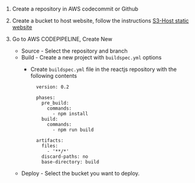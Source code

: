 1. Create a repository in AWS codecommit or Github

2. Create a bucket to host website, follow the instructions [S3-Host static website](../S3-Host%20static%20website/host_static_website_using_s3.md)

3. Go to AWS CODEPIPELINE, Create New

	* Source - Select the repository and branch
	* Build  - Create a new project with `buildspec.yml` options
		* Create `buildspec.yml` file in the reactjs repository with the following contents

				version: 0.2

				phases:
				  pre_build:
				    commands:
				      - npm install
				  build:
				    commands:
				      - npm run build

				artifacts:
				  files:
				    - '**/*'
				  discard-paths: no
				  base-directory: build
	* Deploy - Select the bucket you want to deploy.
